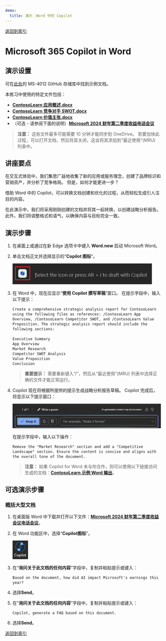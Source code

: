 ```yaml
---
demo:
  title: 演示：Word 中的 Copilot
---
```


[返回到索引](https://microsoftlearning.github.io/MS-4012-Microsoft-Copilot-Web-Based-Interactive-Experience-for-Executives/)

# Microsoft 365 Copilot in Word

## 演示设置

可在[此处](https://github.com/MicrosoftLearning/MS-4012-Microsoft-Copilot-Unlocked/tree/master/Resourcefiles)的 MS-4012 GitHub 存储库中找到示例文档。

本练习中使用的特定文件包括：

- [**ContosoLearn 应用概述.docx**](https://github.com/MicrosoftLearning/MS-4012-Microsoft-Copilot-Unlocked/raw/master/Resourcefiles/ContosoLearn%20App%20Overview.docx)
- [**ContosoLearn 竞争对手 SWOT.docx**](https://github.com/MicrosoftLearning/MS-4012-Microsoft-Copilot-Unlocked/raw/master/Resourcefiles/ContosoLearn%20Competitor%20SWOT.docx)
- [**ContosoLearn 价值主张.docx**](https://github.com/MicrosoftLearning/MS-4012-Microsoft-Copilot-Unlocked/raw/master/Resourcefiles/ContosoLearn%20Value%20Proposition.docx)
- （可选 - 请参阅下面的说明）[**Microsoft 2024 财年第二季度收益电话会议**](https://github.com/MicrosoftLearning/MS-4012-Microsoft-Copilot-Unlocked/raw/master/Resourcefiles/Microsoft_FY24_Second_Quarter_Earnings_Conference_Call.docx) 

> **注意：** 这些文件最多可能需要 10 分钟才能同步到 OneDrive。 若要加快此过程，可以打开文档，然后将其关闭，这会将其添加到“最近使用”(MRU) 列表中。

## 讲座要点

在交互式体验中，我们集思广益地收集了新的应用或服务理念，创建了品牌标识和营销资产，并分析了竞争格局。 但是，如何才能更进一步？

借助 Word 中的 Copilot，可以转换文档创建和优化的过程，从而轻松生成引人注目的内容。

在此演示中，我们将采用刚刚创建的文档并将其一起转换，以创建战略分析报告。 此外，我们将调整格式和语气，以确保内容与目标完全一致。

## 演示步骤

1. 在桌面上或通过在新 Edge 选项卡中键入 **Word.new** 启动 Microsoft Word。
1. 单击文档正文并选择显示的“**Copilot 图标**”。

    ![显示带有 Copilot 图标的草稿的屏幕截图。](../Demos/Media/draft_with_copilot_icon.png)

1. 在 Word 中，现在应显示“**使用 Copilot 撰写草稿**”窗口。 在提示字段中，输入以下提示：

    ```text
    Create a comprehensive strategic analysis report for ContosoLearn using the following files as references: /ContosoLearn App Overview, /ContosoLearn Competitor SWOT, and /ContosoLearn Value Proposition. The strategic analysis report should include the following sections:
        
    Executive Summary
    App Overview
    Market Research
    Competitor SWOT Analysis
    Value Proposition
    Conclusion
    ```

    > **重要提示：** 需要重新键入“/”，然后从“最近使用”(MRU) 列表中选择正确的文件才能正常运行。

1. Copilot 现在将根据所提供的提示生成战略分析报告草稿。 Copilot 完成后，将显示以下提示窗口：

    ![显示将其保留在 Copilot 中的屏幕截图。](../Demos/Media/keep_it_or_modify.png)
    
    在提示字段中，输入以下操作：

    ```text
    Remove the "Market Research" section and add a "Competitive Landscape" section. Ensure the content is concise and aligns with the overall tone of the document.
    ```

    > **注意：** 如果 Copilot for Word 未与你合作，则可以使用以下链接访问生成的文档：[**ContosoLearn 示例 Word 输出**](https://github.com/MicrosoftLearning/MS-4012-Microsoft-Copilot-Unlocked/raw/master/Resourcefiles/ContosoLearn%20Example%20Word%20Output%20(not%20to%20be%20used).docx)。

## 可选演示步骤

### 概括大型文档

1. 在桌面版 Word 中下载并打开以下文件：[**Microsoft 2024 财年第二季度收益会议电话会议**](https://github.com/MicrosoftLearning/MS-4012-Microsoft-Copilot-Unlocked/raw/master/Resourcefiles/Microsoft_FY24_Second_Quarter_Earnings_Conference_Call.docx)。
1. 在 Word 功能区中，选择“**Copilot图标**”。

    ![显示将其保留在 Copilot 中的屏幕截图。](../Demos/Media/copilot_icon.png)

1. 在“**询问关于此文档的任何内容**”字段中，复制并粘贴提示或键入： 

    ```text
    Based on the document, how did AI impact Microsoft's earnings this year?
    ```

1. 选择**Send**。  
1. 在“**询问关于此文档的任何内容**”字段中，复制并粘贴提示或键入： 

    ```text
    Copilot, generate a FAQ based on this document.
    ```
    
1. 选择**Send**。

[返回到索引](https://microsoftlearning.github.io/MS-4012-Microsoft-Copilot-Web-Based-Interactive-Experience-for-Executives/)
